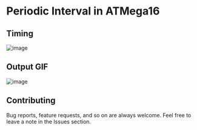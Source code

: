 # Periodic Interval in ATMega16  
## Timing
![image](https://drive.google.com/uc?export=download&id=1yc-IU_COa27Ci9JfhBMDJvl-gohl-Zfi)
## Output GIF
![image](https://drive.google.com/uc?export=download&id=1bAvnvK4epTknYfNFG6pzEWEBED1qEmsf)



## Contributing  
Bug reports, feature requests, and so on are always welcome. Feel free to leave a note in the Issues section.
